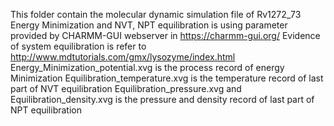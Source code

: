 This folder contain the molecular dynamic simulation file of Rv1272_73  
Energy Minimization and NVT, NPT equilibration is using parameter provided by CHARMM-GUI webserver in https://charmm-gui.org/ 
Evidence of system equilibration is refer to http://www.mdtutorials.com/gmx/lysozyme/index.html
Energy_Minimization_potential.xvg is the process record of energy Minimization
Equilibration_temperature.xvg is the temperature record of last part of NVT equilibration
Equilibration_pressure.xvg and Equilibration_density.xvg is the pressure and density record of last part of NPT equilibration
